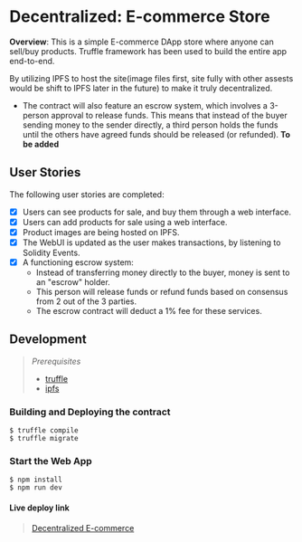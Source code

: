 # Decentralized: E-commerce Store

**Overview**: This is a simple E-commerce DApp store where anyone can sell/buy products. Truffle framework has been used to build the entire app end-to-end.

By utilizing IPFS to host the site(image files first, site fully with other assests would be shift to IPFS later in the future) to make it truly decentralized. 
- The contract will also feature an escrow system, which involves a 3-person approval to release funds. This means that instead of the buyer sending money to the sender directly, a third person holds the funds until the others have agreed funds should be released (or refunded). **To be added**

## User Stories
The following user stories are completed:

- [x] Users can see products for sale, and buy them through a web interface.
- [x] Users can add products for sale using a web interface.
- [x] Product images are being hosted on IPFS.
- [x] The WebUI is updated as the user makes transactions, by listening to Solidity Events.
- [x] A functioning escrow system:
  * Instead of transferring money directly to the buyer, money is sent to an "escrow" holder.
  * This person will release funds or refund funds based on consensus from 2 out of the 3 parties.
  * The escrow contract will deduct a 1% fee for these services.

## Development

> *Prerequisites*
> - [truffle](http://truffleframework.com/)
> - [ipfs](https://ipfs.io/docs/install/)

### Building and Deploying the contract

```
$ truffle compile
$ truffle migrate
```

### Start the Web App

```
$ npm install
$ npm run dev
```

#### Live deploy link
> [Decentralized E-commerce](https://dapp-ecom.netlify.app/)
